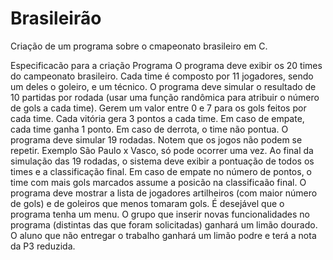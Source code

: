 # Brasileirão
Criação de um programa sobre o cmapeonato brasileiro em C.

Especificacão para a criação Programa
O programa deve exibir os 20 times do campeonato brasileiro. Cada time é composto por 11 jogadores, sendo um deles o goleiro, e um técnico.
O programa deve simular o resultado de 10 partidas por rodada (usar uma função randômica para atribuir o número de gols a cada time). Gerem um valor entre 0 e 7 para os gols feitos por cada time.
Cada vitória gera 3 pontos a cada time. Em caso de empate, cada time ganha 1 ponto. Em caso de derrota, o time não pontua.
O programa deve simular 19 rodadas. Notem que os jogos não podem se repetir. Exemplo São Paulo x Vasco, só pode ocorrer uma vez.
Ao final da simulação das 19 rodadas, o sistema deve exibir a pontuação de todos os times e a classificação final.
Em caso de empate no número de pontos, o time com mais gols marcados assume a posicão na classificaão final.
O programa deve mostrar a lista de jogadores artilheiros (com maior número de gols) e de goleiros que menos tomaram gols.
É desejável que o programa tenha um menu.
O grupo que inserir novas funcionalidades no programa (distintas das que foram solicitadas) ganhará um limão dourado.
O aluno que não entregar o trabalho ganhará um limão podre e terá a nota da P3 reduzida.
